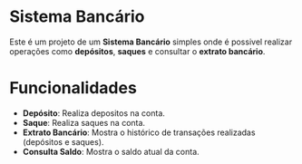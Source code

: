# Sistema Bancário

Este é um projeto de um **Sistema Bancário** simples onde é possivel realizar operações como **depósitos**, **saques** e consultar o **extrato bancário**.

# Funcionalidades
- **Depósito**: Realiza depositos na conta.
- **Saque**: Realiza saques na conta.
- **Extrato Bancário**: Mostra o histórico de transações realizadas (depósitos e saques).
- **Consulta Saldo**: Mostra o saldo atual da conta.    